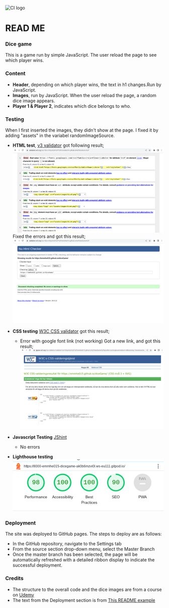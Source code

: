 ![CI logo](https://codeinstitute.s3.amazonaws.com/fullstack/ci_logo_small.png)

# READ ME
### Dice game

This is a game run by simple JavaScript. The user reload the page to see which player wins. 

### Content
- **Header**, depending on which player wins, the text in h1 changes.Run by JavaScript. 
- **Images**, run by JavaScript. When the user reload the page, a random dice image appears.
- **Player 1 & Player 2**, indicates which dice belongs to who.  

### Testing
When I first inserted the images, they didn't show at the page. I fixed it by adding "assets" in the variabel randomImageSource.

- **HTML test**, [v3 validator](https://validator.w3.org/nu/) got following result;
![html testing](assets/images/htmlTestingError.png)
Fixed the errors and got this result;
![html testing clear](assets/images/htmlClear.png)

- **CSS testing** [W3C CSS validator](https://jigsaw.w3.org/css-validator/) 
got this result;
  - Error with google font link (not working)
  Got a new link, and got this result;
  ![CSS testing clear](assets/images/cssClear.png)

- **Javascript Testing** [JShint](https://jshint.com/)
  - No errors 

- **Lighthouse testing**
![Lighthouse test](assets/images/lighthouseTesting.png)

### Deployment
The site was deployed to GitHub pages. The steps to deploy are as follows:
- In the GitHub repository, navigate to the Settings tab
- From the source section drop-down menu, select the Master Branch
- Once the master branch has been selected, the page will be automatically refreshed with a detailed ribbon display to indicate the successful deployment.

### Credits
- The structure to the overall code and the dice images are from a course on [Udemy](https://www.udemy.com/course/the-complete-web-development-bootcamp/?couponCode=KEEPLEARNING)
- The text from the Deployment section is from [This README example](https://github.com/Code-Institute-Solutions/readme-love-maths/blob/master/README.md)